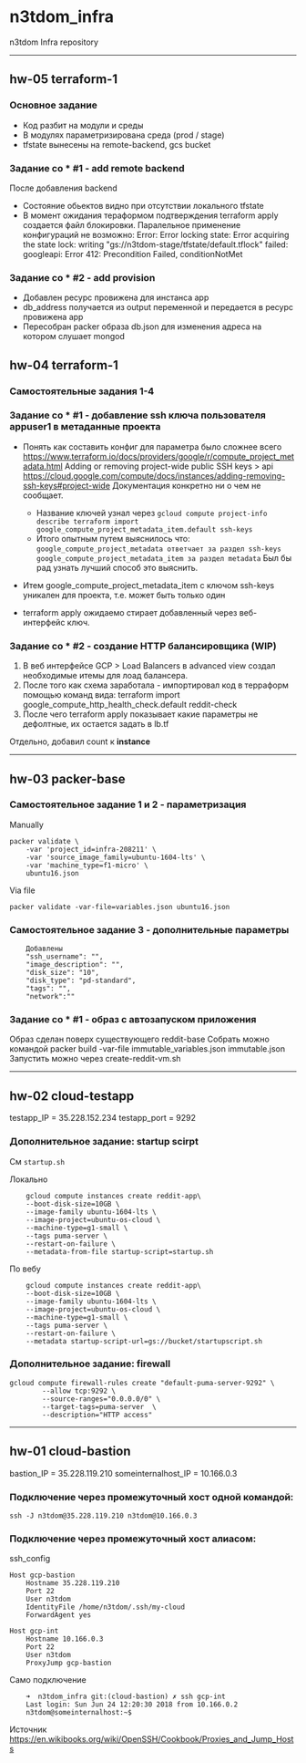 # n3tdom_infra
n3tdom Infra repository

---
## hw-05 terraform-1

### Основное задание
- Код разбит на модули и среды
- В модулях параметризирована среда (prod / stage)
- tfstate вынесены на remote-backend, gcs bucket

### Задание со * #1 - add remote backend
После добавления backend 
- Состояние обьектов видно при отсутствии локального tfstate
- В момент ожидания тераформом подтверждения terraform apply создается файл блокировки. Паралельное применение конфигураций не возможно:
Error: Error locking state: Error acquiring the state lock: writing "gs://n3tdom-stage/tfstate/default.tflock" failed: googleapi: Error 412: Precondition Failed, conditionNotMet

### Задание со * #2 - add provision
- Добавлен ресурс провижена для инстанса app
- db_address получается из output переменной и передается в ресурс провижена app
- Пересобран packer образа db.json для изменения адреса на котором слушает mongod

## hw-04 terraform-1

### Самостоятельные задания 1-4
    
### Задание со * #1 -  добавление ssh ключа пользователя appuser1 в метаданные проекта
- Понять как составить конфиг для параметра было сложнее всего
    https://www.terraform.io/docs/providers/google/r/compute_project_metadata.html
    Adding or removing project-wide public SSH keys > api
    https://cloud.google.com/compute/docs/instances/adding-removing-ssh-keys#project-wide
    Документация конкретно ни о чем не сообщает.
    - Название ключей узнал через
    `gcloud compute project-info describe
    terraform import google_compute_project_metadata_item.default ssh-keys`
    - Итого опытным путем выяснилось что:
    `google_compute_project_metadata ответчает за раздел ssh-keys
    google_compute_project_metadata_item за раздел metadata`
    Был бы рад узнать лучший способ это выяснить.
    
- Итем google_compute_project_metadata_item с ключом ssh-keys уникален для проекта, т.е. может быть только один
- terraform apply ожидаемо стирает добавленный через веб-интерфейс ключ.


### Задание со * #2 - создание HTTP балансировщика (WIP)
1. В веб интерфейсе GCP > Load Balancers в advanced view создал необходимые итемы для лоад балансера.
2. После того как схема заработала - импортировал код в терраформ помощью команд вида:
     terraform import google_compute_http_health_check.default reddit-check
3. После чего terraform apply показывает какие параметры не дефолтные, их остается задать в lb.tf

Отдельно, добавил count к **instance**

---

## hw-03 packer-base

### Самостоятельное задание 1 и 2 - параметризация
Manually

    packer validate \
        -var 'project_id=infra-208211' \
        -var 'source_image_family=ubuntu-1604-lts' \
        -var 'machine_type=f1-micro' \
        ubuntu16.json

Via file

    packer validate -var-file=variables.json ubuntu16.json

### Самостоятельное задание 3 - дополнительные параметры
        Добавлены
        "ssh_username": "",
        "image_description": "",
        "disk_size": "10",
        "disk_type": "pd-standard",
        "tags": "",
        "network":""

### Задание со * #1 - образ с автозапуском приложения

Образ сделан поверх существующего reddit-base
Собрать можно командой packer build -var-file immutable_variables.json immutable.json
Запустить можно через create-reddit-vm.sh

---

## hw-02 cloud-testapp
testapp_IP = 35.228.152.234
testapp_port = 9292

### Дополнительное задание: startup scirpt
См ``startup.sh``

Локально

        gcloud compute instances create reddit-app\
        --boot-disk-size=10GB \
        --image-family ubuntu-1604-lts \
        --image-project=ubuntu-os-cloud \
        --machine-type=g1-small \
        --tags puma-server \
        --restart-on-failure \
        --metadata-from-file startup-script=startup.sh

По вебу

        gcloud compute instances create reddit-app\
        --boot-disk-size=10GB \
        --image-family ubuntu-1604-lts \
        --image-project=ubuntu-os-cloud \
        --machine-type=g1-small \
        --tags puma-server \
        --restart-on-failure \
        --metadata startup-script-url=gs://bucket/startupscript.sh

### Дополнительное задание: firewall

    gcloud compute firewall-rules create "default-puma-server-9292" \
            --allow tcp:9292 \
            --source-ranges="0.0.0.0/0" \
            --target-tags=puma-server  \
            --description="HTTP access"

---

## hw-01 cloud-bastion
bastion_IP = 35.228.119.210
someinternalhost_IP = 10.166.0.3

### Подключение через промежуточный хост одной командой:
    ssh -J n3tdom@35.228.119.210 n3tdom@10.166.0.3

### Подключение через промежуточный хост алиасом:
ssh_config

    Host gcp-bastion
        Hostname 35.228.119.210
        Port 22
        User n3tdom
        IdentityFile /home/n3tdom/.ssh/my-cloud
        ForwardAgent yes

    Host gcp-int
        Hostname 10.166.0.3
        Port 22
        User n3tdom
        ProxyJump gcp-bastion

Само подключение

        ➜  n3tdom_infra git:(cloud-bastion) ✗ ssh gcp-int
        Last login: Sun Jun 24 12:20:30 2018 from 10.166.0.2
        n3tdom@someinternalhost:~$ 

Источник https://en.wikibooks.org/wiki/OpenSSH/Cookbook/Proxies_and_Jump_Hosts
